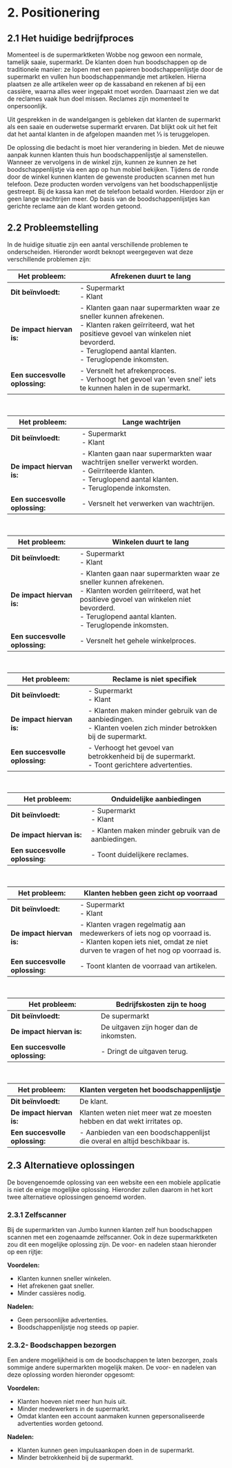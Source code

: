 # 2. Positionering

## 2.1 Het huidige bedrijfproces
Momenteel is de supermarktketen Wobbe nog gewoon een normale, tamelijk saaie, supermarkt. De klanten doen hun boodschappen op de traditionele manier: ze lopen met een papieren boodschappenlijstje door de supermarkt en vullen hun boodschappenmandje met artikelen. Hierna plaatsen ze alle artikelen weer op de kassaband en rekenen af bij een cassière, waarna alles weer ingepakt moet worden. Daarnaast zien we dat de reclames vaak hun doel missen. Reclames zijn momenteel te onpersoonlijk.

Uit gesprekken in de wandelgangen is gebleken dat klanten de supermarkt als een saaie en ouderwetse supermarkt ervaren. Dat blijkt ook uit het feit dat het aantal klanten in de afgelopen maanden met ⅓ is teruggelopen.

De oplossing die bedacht is moet hier verandering in bieden. Met de nieuwe aanpak kunnen klanten thuis hun boodschappenlijstje al samenstellen. Wanneer ze vervolgens in de winkel zijn, kunnen ze kunnen ze het boodschappenlijstje via een app op hun mobiel bekijken. Tijdens de ronde door de winkel kunnen klanten de gewenste producten scannen met hun telefoon. Deze producten worden vervolgens van het boodschappenlijstje gestreept. Bij de kassa kan met de telefoon betaald worden. Hierdoor
zijn er geen lange wachtrijen meer. Op basis van de boodschappenlijstjes kan gerichte reclame aan de klant worden getoond. 

## 2.2 Probleemstelling
In de huidige situatie zijn een aantal verschillende problemen te onderscheiden. Hieronder wordt beknopt weergegeven wat deze verschillende problemen zijn:

| __Het probleem:__              | Afrekenen duurt te lang                                                                                                                                                                                                        |
|--------------------------------|--------------------------------------------------------------------------------------------------------------------------------------------------------------------------------------------------------------------------------|
| __Dit beïnvloedt:__            | - Supermarkt<br />- Klant                                                                                                                                                                                                      |
| __De impact hiervan is:__      | - Klanten gaan naar supermarkten waar ze sneller kunnen afrekenen. <br />- Klanten raken geïrriteerd, wat het positieve gevoel van winkelen niet bevorderd.<br />- Teruglopend aantal klanten.<br />- Teruglopende inkomsten. |
| __Een succesvolle oplossing:__ | - Versnelt het afrekenproces.<br />- Verhoogt het gevoel van 'even snel' iets te kunnen halen in de supermarkt.                                                                                                                |

<br />

| __Het probleem:__              | Lange wachtrijen                                                                                                                                                         |
|--------------------------------|--------------------------------------------------------------------------------------------------------------------------------------------------------------------------|
| __Dit beïnvloedt:__            | - Supermarkt<br />- Klant                                                                                                                                                |
| __De impact hiervan is:__      | - Klanten gaan naar supermarkten waar wachtrijen sneller verwerkt worden.<br />- Geïrriteerde klanten.<br />- Teruglopend aantal klanten.<br />- Teruglopende inkomsten. |
| __Een succesvolle oplossing:__ | - Versnelt het verwerken van wachtrijen.                                                                                                                                 |

<br />

| __Het probleem:__              | Winkelen duurt te lang                                                                                                                                                                                                         |
|--------------------------------|--------------------------------------------------------------------------------------------------------------------------------------------------------------------------------------------------------------------------------|
| __Dit beïnvloedt:__            | - Supermarkt<br />- Klant                                                                                                                                                                                                      |
| __De impact hiervan is:__      | - Klanten gaan naar supermarkten waar ze sneller kunnen afrekenen. <br />- Klanten worden geïrriteerd, wat het positieve gevoel van winkelen niet bevorderd.<br />- Teruglopend aantal klanten.<br />- Teruglopende inkomsten. |
| __Een succesvolle oplossing:__ | - Versnelt het gehele winkelproces.                                                                                                                                                                                            |

<br />

| __Het probleem:__              | Reclame is niet specifiek                                                                                          |
|--------------------------------|--------------------------------------------------------------------------------------------------------------------|
| __Dit beïnvloedt:__            | - Supermarkt<br />- Klant                                                                                          |
| __De impact hiervan is:__      | - Klanten maken minder gebruik van de aanbiedingen.<br />- Klanten voelen zich minder betrokken bij de supermarkt. |
| __Een succesvolle oplossing:__ | - Verhoogt het gevoel van betrokkenheid bij de supermarkt.<br />- Toont gerichtere advertenties.                   |

<br />

| __Het probleem:__              | Onduidelijke aanbiedingen                           |
|--------------------------------|-----------------------------------------------------|
| __Dit beïnvloedt:__            | - Supermarkt<br />- Klant                           |
| __De impact hiervan is:__      | - Klanten maken minder gebruik van de aanbiedingen. |
| __Een succesvolle oplossing:__ | - Toont duidelijkere reclames.                      |

<br />

| __Het probleem:__              | Klanten hebben geen zicht op voorraad                                                                                                                             |
|--------------------------------|-------------------------------------------------------------------------------------------------------------------------------------------------------------------|
| __Dit beïnvloedt:__            | - Supermarkt<br />- Klant                                                                                                                                         |
| __De impact hiervan is:__      | - Klanten vragen regelmatig aan medewerkers of iets nog op voorraad is.<br />- Klanten kopen iets niet, omdat ze niet durven te vragen of het nog op voorraad is. |
| __Een succesvolle oplossing:__ | - Toont klanten de voorraad van artikelen.                                                                                                                        |

<br />

| __Het probleem:__              | Bedrijfskosten zijn te hoog              |
|--------------------------------|------------------------------------------|
| __Dit beïnvloedt:__            | De supermarkt                            |
| __De impact hiervan is:__      | De uitgaven zijn hoger dan de inkomsten. |
| __Een succesvolle oplossing:__ | - Dringt de uitgaven terug.              |

<br />

| __Het probleem:__              | Klanten vergeten het boodschappenlijstje                                   |
|--------------------------------|----------------------------------------------------------------------------|
| __Dit beïnvloedt:__            | De klant.                                                                  |
| __De impact hiervan is:__      | Klanten weten niet meer wat ze moesten hebben en dat wekt irritates op.    |
| __Een succesvolle oplossing:__ | - Aanbieden van een boodschappenlijst die overal en altijd beschikbaar is. |

## 2.3 Alternatieve oplossingen
De bovengenoemde oplossing van een website een een mobiele applicatie is niet de enige mogelijke oplossing. Hieronder zullen daarom in het kort twee alternatieve oplossingen genoemd worden.

### 2.3.1 Zelfscanner 
Bij de supermarkten van Jumbo kunnen klanten zelf hun boodschappen scannen met een zogenaamde zelfscanner. Ook in deze supermarktketen zou dit een mogelijke oplossing zijn. De voor- en nadelen staan hieronder op een rijtje:

__Voordelen:__
- Klanten kunnen sneller winkelen.
- Het afrekenen gaat sneller.
- Minder cassières nodig.

__Nadelen:__
- Geen persoonlijke advertenties.
- Boodschappenlijstje nog steeds op papier.

### 2.3.2- Boodschappen bezorgen
Een andere mogelijkheid is om de boodschappen te laten bezorgen, zoals sommige andere supermarkten mogelijk maken. De voor- en nadelen van deze oplossing worden hieronder opgesomt:

__Voordelen:__
- Klanten hoeven niet meer hun huis uit.
- Minder medewerkers in de supermarkt.
- Omdat klanten een account aanmaken kunnen gepersonaliseerde advertenties worden getoond.

__Nadelen:__
- Klanten kunnen geen impulsaankopen doen in de supermarkt.
- Minder betrokkenheid bij de supermarkt.
